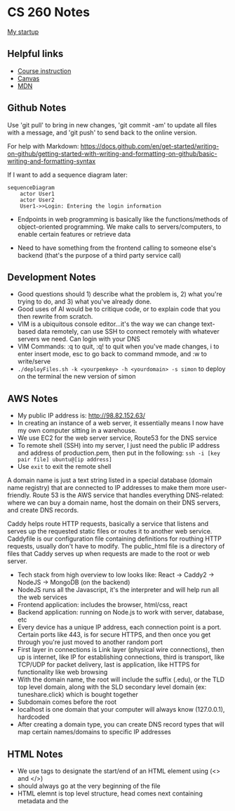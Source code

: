 # CS 260 Notes

[My startup](https://simon.cs260.click)

## Helpful links

- [Course instruction](https://github.com/webprogramming260)
- [Canvas](https://byu.instructure.com)
- [MDN](https://developer.mozilla.org)

## Github Notes

Use 'git pull' to bring in new changes, 'git commit -am' to update all files with a message, and 'git push' to send back to the online version.

For help with Markdown: https://docs.github.com/en/get-started/writing-on-github/getting-started-with-writing-and-formatting-on-github/basic-writing-and-formatting-syntax

If I want to add a sequence diagram later:
```mermaid
sequenceDiagram
    actor User1
    actor User2
    User1->>Login: Entering the login information
```

- Endpoints in web programming is basically like the functions/methods of object-oriented programming. We make calls to servers/computers, to enable certain features or retrieve data

- Need to have something from the frontend calling to someone else's backend (that's the purpose of a third party service call)

## Development Notes

- Good questions should 1) describe what the problem is, 2) what you're trying to do, and 3) what you've already done.
- Good uses of AI would be to critique code, or to explain code that you then rewrite from scratch.
- VIM is a ubiquitous console editor...it's the way we can change text-based data remotely, can use SSH to connect remotely with whatever servers we need. Can login with your DNS
- VIM Commands: :q to quit, :q! to quit when you've made changes, i to enter insert mode, esc to go back to command mmode, and :w to write/serve
- `./deployFiles.sh -k <yourpemkey> -h <yourdomain> -s simon` to deploy on the terminal the new version of simon

## AWS Notes

- My public IP address is: http://98.82.152.63/
- In creating an instance of a web server, it essentially means I now have my own computer sitting in a warehouse.
- We use EC2 for the web server service, Route53 for the DNS service
- To remote shell (SSH) into my server, I just need the public IP address and address of production.pem, then put in the following: 
`ssh -i [key pair file] ubuntu@[ip address]`
- Use `exit` to exit the remote shell

A domain name is just a text string listed in a special database (domain name registry) that are connected to IP addresses to make them more user-friendly. Route 53 is the AWS service that handles everything DNS-related: where we can buy a domain name, host the domain on their DNS servers, and create DNS records.

Caddy helps route HTTP requests, basically a service that listens and serves up the requested static files or routes it to another web service. Caddyfile is our configuration file containing definitions for routhing HTTP requests, usually don't have to modify. The public_html file is a directory of files that Caddy serves up when requests are made to the root or web server. 

- Tech stack from high overview to low looks like: React -> Caddy2 -> NodeJS -> MongoDB (on the backend)
- NodeJS runs all the Javascript, it's the interpreter and will help run all the web services
- Frontend application: includes the browser, html/css, react
- Backend application: running on Node.js to work with server, database, etc
- Every device has a unique IP address, each connection point is a port. Certain ports like 443, is for secure HTTPS, and then once you get through you're just moved to another random port
- First layer in connections is Link layer (physical wire connections), then up is internet, like IP for establishing connections, third is transport, like TCP/UDP for packet delivery, last is application, like HTTPS for functionality like web browsing
- With the domain name, the root will include the suffix (.edu), or the TLD top level domain, along with the SLD secondary level domain (ex: tuneshare.click) which is bought together
- Subdomain comes before the root
- localhost is one domain that your computer will always know (127.0.0.1), hardcoded
- After creating a domain type, you can create DNS record types that will map certain names/domains to specific IP addresses

## HTML Notes

- We use tags to designate the start/end of an HTML element using (<> and </>)
- <!DOCTYPE html> should always go at the very beginning of the file
- HTML elemnt is top level structure, head comes next containing metadata and the <title> within. Body element will contain content structure, with <main> holding the bulk outside of headers, footers, etc
- Each element can have attributes that describe specific details of the element. Common example is the `id` attribute to distinguish it, or `class` to classify the element into a named group of elements. They're written inside the element tag with a name followed by an optional value. Ex:
- `<p> id="hello" class="greeting">Hello world</p>`
- Hyperlinks are represented by an anchor element <a> with an attribute `href` containg the address of the link. Ex:
- `<a href="https://byu.edu">Go to the Y</a>`
- Comments can be made using <!-- commented text -->
- The main HTML file should usually be named index.html (default)
- Block elements are a distinct element in the flow of the content structure, while inline doesn't disrupt the flow of a block element's content
- Ex: `div` is a block element that could have an inline element `b` to bring attention to its subtext
- To insert an image, use `<img src="link" alt="text" width="300">` etc
- Most input elements have some common attributes: `name` of the input, `disabled`, initial `value` of the input, `required` to signify if it has to be filled out to be valid
- To include an audio file you use `audio` element and use `src` to specify the URL. Include `controls` attribute if you want the user to be able to control the audio playback
- Document Object Model (DOM) is like the tree structure that specifies how HTML documents are rendered
- Might be a good idea to specify html document as `<html lang="en"></html>`


## CSS Notes

- A rule is comprised of a selector (selects elements to apply rule to) and 1+ declarations that represent the property to style with the given value
- Ex: p {color: green;} where p is the selector, color is the property, and green is the value. p would select all paragraph elements
- Can use the `style` attribute of an HTML element to explicitly assign declarations, or can add a style element in the `head` of the HTML document
- Alternatively, could use the HTML `link` element to create a hyperlink to an external file containing CSS rules (link must also be in the head element) (PREFERRED)
- `box_sizing: border-box` could be helpful for padding and border to be included in the size of a box
- Descendant combinators let us specify certain elements in relation to other elements that we want to modify
- If we have used the `class` attribute in our HTML elements, then we can add CSS attributes by `.classname {properties: values;}`
- IDs work in a similar way, but it targets a specific element, and use prefix #
- Pseudo-selectors are those linked to interactions, like links clicked, our mouse positions
- Use @font-face to provide a font name and source location (URL) to guarantee consistency
- Can also import Google fonts with `@import url('google fonts url')`
- To create CSS animations, we use `animation` properties and define `keyframes`, example:
- @keyframes demo {from{font-size: 0vh} to{font-size: 20vh} } to zoom in
- To debug CSS, you can right-click an element and selext `inspect`
- Can use the CSS `display` property to show element's children in a flexible or grid orientation, a block display (fills width of parent), or inline (has width as big as content)
- `<meta name="viewport" content="width=device-width,initial-scale=1" />` use this meta tag in all <head> elements so the browser doesn't scale the page


## Javascript Notes

- Uses function name(){statements;} format, similar to Java
- // for block comments
- Can directly include JavaScript into HTML using `<script>` element, using `src` attribute to reference an external JavaScript file, or putting it directly inline as part of an even attribute handler
- can then call a function with a button click  for example using `<button onclick="functionName()">`
- User `require` statement to reference package name (like imports)
- Use 'let' to declare variables instead of 'var'

## React Notes

- Web frameworks like React help us simplify common patterns, provide common components, to improve performance
- JSX combines html and javascript into one file
- we call const jsx = React.createElement("content") to transpile, for the browser to be able to render the javascript
- Can reference React components, basically functions that can be reused, first by defining it, and then using it in cases like `root.render(<Hello />)`
- Can also feed it arguments, but if giving multiple, need to make sure they're wrapped into only one element
- React.useState() is used to be able to change the state of variables or values
- BrowserRouter  helps map route to components, where given certain routing links, we use/render certain components (might use it to update the home page when selecting songs) (will need to import react-router-dom)
- Vite is the tool we use to be able to display our React/jsx files

## Javascript Notes

- With console.log(), can use it like print feature to help debug
- Can call console.time() or even console.count()
- Functions are another type in JS, meaning we can pass them as parameters too
- Anonymous functions basically define the function within wherever we're calling; the arrow syntax makes it more concise
- ex: 'doMath((a,b) => a - b, 5, 3));'
- Once an arrow function has multiple lines or we add brackets, we need to explicitly state a return value
- Closure: definition + stack of variables with their states, provides like exceptions to scope
- ex: 'function makeClosure(init) { let closureValue = init; return () => 'closure $(++closureValue}';'
- then we can call closure() and it won't init again but just return the original incremented value over and over again
- Need to link variables to react so that it knows to rerender the html page when variables are updated
- If the state of the variable ever changes, then we update the html page
- 

- Every attribute we add to an html element in jsx becomes a property in react that we can access later
- React basically monitors if any state has changed, and if so, reacts to it by rerendering the page
- JSX doesn't do CSS styles, but have to use {} to show we're escaping JSX and then another {} set to define your object literal
- Begin by setting state variables that we want to keep track of to be able to update our elementss
- Ex: 'const [value, updateFunction] = React.useState('defaultValue');'
- And then we can reference those values in the html elements as <element>{value}</element>
- We'll also need a function to call our updateFunction() that allows us to set/update our value, and then we just need to call that function somewhere
- React.useEffect(() => {}, []); [] meaning its only called on the initial render...and inside of this function we can call all the updateFunctions() of the state variables we want to update
- Can use actual javascript (if statements) and insert with {} into jsx html elements
- 
